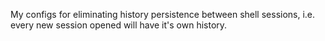 My configs for eliminating history persistence between shell sessions, i.e. every new session opened will have it's own history.
